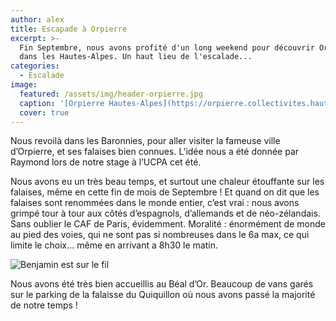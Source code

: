 ```yaml
---
author: alex
title: Escapade à Orpierre
excerpt: >-
  Fin Septembre, nous avons profité d'un long weekend pour découvrir Orpierre,
  dans les Hautes-Alpes. Un haut lieu de l'escalade...
categories:
  - Escalade
image:
  featured: /assets/img/header-orpierre.jpg
  caption: '[Orpierre Hautes-Alpes](https://orpierre.collectivites.hautes-alpes.fr/)'
  cover: true
---
```

Nous revoilà dans les Baronnies, pour aller visiter la fameuse ville d’Orpierre, et ses falaises  bien connues. L’idée nous a été donnée par Raymond lors de notre stage à l’UCPA cet été. 

Nous avons eu un très beau temps, et surtout une chaleur étouffante sur les falaises, même en cette fin de mois de Septembre ! Et quand on dit que les falaises sont renommées dans le monde entier, c’est vrai : nous avons grimpé tour à tour aux côtés d’espagnols, d’allemands et de néo-zélandais. Sans oublier le CAF de Paris, évidemment. Moralité : énormément de monde au pied des voies, qui ne sont pas si nombreuses dans le 6a max, ce qui limite le choix... même en arrivant a 8h30 le matin. 


![Benjamin est sur le fil](/assets/img/benjamin-est-sur-le-fil.jpg)

Nous avons été très bien accueillis au Béal d’Or. Beaucoup de vans garés sur le parking de la falaisse du Quiquillon où nous avons passé la majorité de notre temps !
